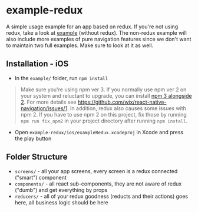 # example-redux

A simple usage example for an app based on redux. If you're not using redux, take a look at [example](../example) (without redux). The non-redux example will also include more examples of pure navigation features since we don't want to maintain two full examples. Make sure to look at it as well.

## Installation - iOS

* In the `example/` folder, run `npm install`

> Make sure you're using npm ver 3. If you normally use npm ver 2 on your system and reluctant to upgrade, you can install [npm 3 alongside 2](https://www.npmjs.com/package/npm3). For more details see https://github.com/wix/react-native-navigation/issues/1. In addition, redux also causes some issues with npm 2. If you have to use npm 2 on this project, fix those by running `npm run fix_npm2` in your project directory after running `npm install`.

* Open `example-redux/ios/exampleRedux.xcodeproj` in Xcode and press the play button

## Folder Structure

* `screens/` - all your app screens, every screen is a redux connected ("smart") component
* `components/` - all react sub-components, they are not aware of redux ("dumb") and get everything by props
* `reducers/` - all of your redux goodness (reducts and their actions) goes here, all business logic should be here
